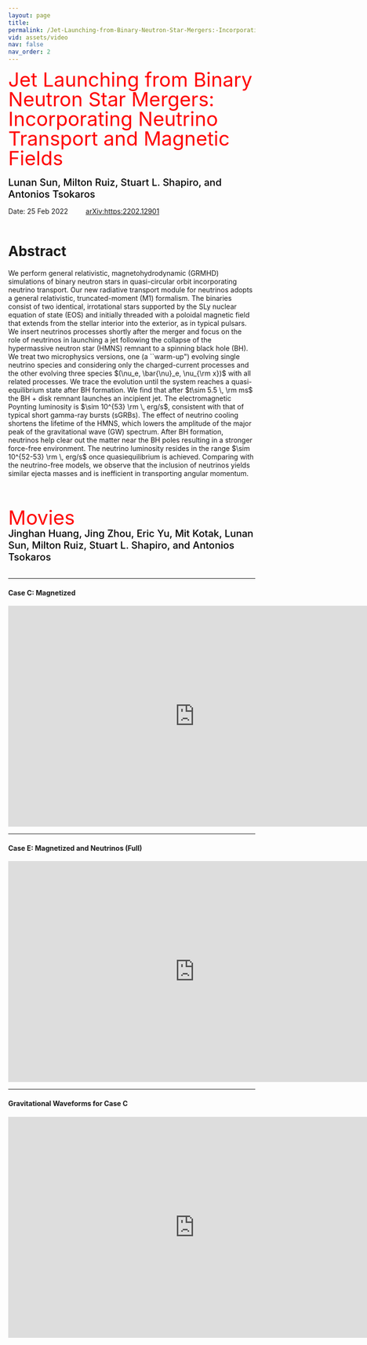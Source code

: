 ```yaml
---
layout: page
title: 
permalink: /Jet-Launching-from-Binary-Neutron-Star-Mergers:-Incorporating-Neutrino-Transport-and-Magnetic-Fields/
vid: assets/video
nav: false
nav_order: 2
---
```


<div class="alert alert-block alert-success">
     <span style="color:red;font-weight:400;font-size:40px;line-height:1em">
        Jet Launching from Binary Neutron Star Mergers: Incorporating Neutrino Transport and Magnetic Fields
     </span>
     <br/><br/>
     <span style="color:black;font-weight:500;font-size:20px">
Lunan Sun,
Milton Ruiz,
Stuart L. Shapiro, and
Antonios Tsokaros
     </span>
</div>

Date: 25 Feb 2022   &emsp;&emsp; [arXiv:https:2202.12901](https://arxiv.org/abs/2202.12901)
<br/><br/>


# Abstract 
We perform general relativistic, magnetohydrodynamic (GRMHD) simulations  of binary neutron stars in quasi-circular orbit incorporating neutrino transport. Our new radiative transport module for neutrinos adopts a general relativistic, truncated-moment (M1) formalism. The binaries consist of two identical, irrotational stars supported by the SLy nuclear equation of state (EOS) and initially threaded with a poloidal magnetic field that extends from the stellar interior into the exterior, as in typical pulsars. We insert neutrinos processes shortly after the merger and focus on the role of neutrinos in launching a jet following the collapse of the hypermassive neutron star (HMNS) remnant to a spinning black hole (BH). We treat two microphysics versions, one (a ``warm-up") evolving single neutrino species and considering only the charged-current processes and the other evolving three species $(\nu_e,  \bar{\nu}_e, \nu_{\rm x})$ with all related processes. We trace the evolution until the system reaches a quasi-equilibrium state after BH formation. We find that after $t\sim 5.5 \, \rm ms$ the BH + disk remnant launches an incipient jet. The electromagnetic Poynting luminosity is $\sim 10^{53} \rm \, erg/s$, consistent with that of typical short gamma-ray bursts (sGRBs). The effect of neutrino cooling shortens the lifetime of the HMNS, which lowers the amplitude of the major peak of the gravitational wave (GW) spectrum. After BH formation, neutrinos help clear out the matter near the BH poles  resulting in a stronger force-free environment. The neutrino luminosity resides in the range $\sim 10^{52-53} \rm \, erg/s$ once quasiequilibrium is achieved. Comparing with the neutrino-free models, we observe that the inclusion of neutrinos yields similar ejecta masses and is inefficient in transporting angular momentum.




<br/><br/>

<div class="alert alert-block alert-info">
     <span style="color:red;font-weight:400;font-size:40px;line-height:1em">
        Movies
     </span>
     <br/>
     <span style="color:black;font-weight:500;font-size:20px">
Jinghan Huang,
Jing Zhou,
Eric Yu,
Mit Kotak,
Lunan Sun,
Milton Ruiz,
Stuart L. Shapiro, and
Antonios Tsokaros
     </span>
</div>

<br/>

---
#### Case C: Magnetized

<iframe width="760" height="450" src="https://www.youtube.com/embed/Bh7otUA78KE" frameborder="0" allowfullscreen></iframe>
<br/>

---
#### Case E: Magnetized and Neutrinos (Full)

<iframe width="760" height="450" src="https://www.youtube.com/embed/mEzcufMkwvY" frameborder="0" allowfullscreen></iframe>
<br/>

---
#### Gravitational Waveforms for Case C

<iframe width="760" height="450" src="https://www.youtube.com/embed/yI-IPRqDzCw" frameborder="0" allowfullscreen></iframe>
<br/>
